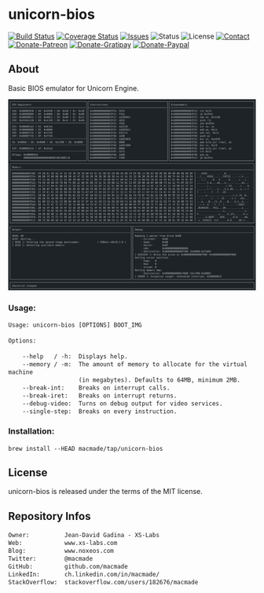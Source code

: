 unicorn-bios
============

[![Build Status](https://img.shields.io/travis/macmade/unicorn-bios.svg?branch=master&style=flat)](https://travis-ci.org/macmade/unicorn-bios)
[![Coverage Status](https://img.shields.io/coveralls/macmade/unicorn-bios.svg?branch=master&style=flat)](https://coveralls.io/r/macmade/unicorn-bios?branch=master)
[![Issues](http://img.shields.io/github/issues/macmade/unicorn-bios.svg?style=flat)](https://github.com/macmade/unicorn-bios/issues)
![Status](https://img.shields.io/badge/status-active-brightgreen.svg?style=flat)
![License](https://img.shields.io/badge/license-mit-brightgreen.svg?style=flat)
[![Contact](https://img.shields.io/badge/contact-@macmade-blue.svg?style=flat)](https://twitter.com/macmade)  
[![Donate-Patreon](https://img.shields.io/badge/donate-patreon-yellow.svg?style=flat)](https://patreon.com/macmade)
[![Donate-Gratipay](https://img.shields.io/badge/donate-gratipay-yellow.svg?style=flat)](https://www.gratipay.com/macmade)
[![Donate-Paypal](https://img.shields.io/badge/donate-paypal-yellow.svg?style=flat)](https://paypal.me/xslabs)

About
-----

Basic BIOS emulator for Unicorn Engine.

![Screenshot](Assets/Screen.png "Screenshot")

### Usage:

    Usage: unicorn-bios [OPTIONS] BOOT_IMG
    
    Options:
        
        --help   / -h:  Displays help.
        --memory / -m:  The amount of memory to allocate for the virtual machine
                        (in megabytes). Defaults to 64MB, minimum 2MB.
        --break-int:    Breaks on interrupt calls.
        --break-iret:   Breaks on interrupt returns.
        --debug-video:  Turns on debug output for video services.
        --single-step:  Breaks on every instruction.

### Installation:

    brew install --HEAD macmade/tap/unicorn-bios

License
-------

unicorn-bios is released under the terms of the MIT license.

Repository Infos
----------------

    Owner:          Jean-David Gadina - XS-Labs
    Web:            www.xs-labs.com
    Blog:           www.noxeos.com
    Twitter:        @macmade
    GitHub:         github.com/macmade
    LinkedIn:       ch.linkedin.com/in/macmade/
    StackOverflow:  stackoverflow.com/users/182676/macmade
